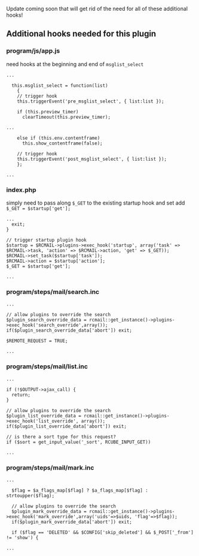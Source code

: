 Update coming soon that will get rid of the need for all of these additional hooks!

## Additional hooks needed for this plugin ##

### program/js/app.js ###
need hooks at the beginning and end of `msglist_select`
```
...

  this.msglist_select = function(list)
    {
    // trigger hook
    this.triggerEvent('pre_msglist_select', { list:list });
    
    if (this.preview_timer)
      clearTimeout(this.preview_timer);

...

    else if (this.env.contentframe)
      this.show_contentframe(false);
    
    // trigger hook
    this.triggerEvent('post_msglist_select', { list:list });
    };

...
```

### index.php ###
simply need to pass along `$_GET` to the existing startup hook and set add `$_GET = $startup['get'];`
```
...
  exit;
}

// trigger startup plugin hook
$startup = $RCMAIL->plugins->exec_hook('startup', array('task' => $RCMAIL->task, 'action' => $RCMAIL->action, 'get' => $_GET));
$RCMAIL->set_task($startup['task']);
$RCMAIL->action = $startup['action'];
$_GET = $startup['get'];

...
```

### program/steps/mail/search.inc ###
```
...

// allow plugins to override the search
$plugin_search_override_data = rcmail::get_instance()->plugins->exec_hook('search_override',array());
if($plugin_search_override_data['abort']) exit;

$REMOTE_REQUEST = TRUE;

...
```

### program/steps/mail/list.inc ###
```
...

if (!$OUTPUT->ajax_call) {
  return;
}

// allow plugins to override the search
$plugin_list_override_data = rcmail::get_instance()->plugins->exec_hook('list_override', array());
if($plugin_list_override_data['abort']) exit;

// is there a sort type for this request?
if ($sort = get_input_value('_sort', RCUBE_INPUT_GET))

...
```

### program/steps/mail/mark.inc ###
```
...

  $flag = $a_flags_map[$flag] ? $a_flags_map[$flag] : strtoupper($flag);

  // allow plugins to override the search
  $plugin_mark_override_data = rcmail::get_instance()->plugins->exec_hook('mark_override',array('uids'=>$uids, 'flag'=>$flag));
  if($plugin_mark_override_data['abort']) exit;
  
  if ($flag == 'DELETED' && $CONFIG['skip_deleted'] && $_POST['_from'] != 'show') {

...
```